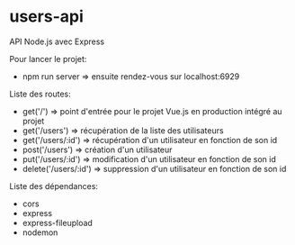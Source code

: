 # users-api
API Node.js avec Express

Pour lancer le projet:
- npm run server => ensuite rendez-vous sur localhost:6929


Liste des routes:
- get('/') => point d'entrée pour le projet Vue.js en production intégré au projet
- get('/users') => récupération de la liste des utilisateurs
- get('/users/:id') => récupération d'un utilisateur en fonction de son id
- post('/users') => création d'un utilisateur
- put('/users/:id') => modification d'un utilisateur en fonction de son id
- delete('/users/:id') => suppression d'un utilisateur en fonction de son id


Liste des dépendances:
- cors
- express
- express-fileupload
- nodemon
